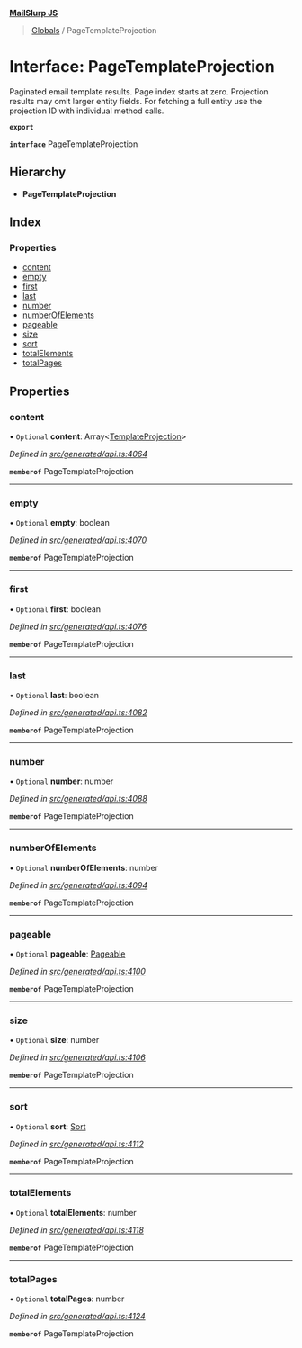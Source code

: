 **[MailSlurp JS](../README.md)**

> [Globals](../README.md) / PageTemplateProjection

# Interface: PageTemplateProjection

Paginated email template results. Page index starts at zero. Projection results may omit larger entity fields. For fetching a full entity use the projection ID with individual method calls.

**`export`** 

**`interface`** PageTemplateProjection

## Hierarchy

* **PageTemplateProjection**

## Index

### Properties

* [content](pagetemplateprojection.md#content)
* [empty](pagetemplateprojection.md#empty)
* [first](pagetemplateprojection.md#first)
* [last](pagetemplateprojection.md#last)
* [number](pagetemplateprojection.md#number)
* [numberOfElements](pagetemplateprojection.md#numberofelements)
* [pageable](pagetemplateprojection.md#pageable)
* [size](pagetemplateprojection.md#size)
* [sort](pagetemplateprojection.md#sort)
* [totalElements](pagetemplateprojection.md#totalelements)
* [totalPages](pagetemplateprojection.md#totalpages)

## Properties

### content

• `Optional` **content**: Array\<[TemplateProjection](templateprojection.md)>

*Defined in [src/generated/api.ts:4064](https://github.com/mailslurp/mailslurp-client/blob/eace919/src/generated/api.ts#L4064)*

**`memberof`** PageTemplateProjection

___

### empty

• `Optional` **empty**: boolean

*Defined in [src/generated/api.ts:4070](https://github.com/mailslurp/mailslurp-client/blob/eace919/src/generated/api.ts#L4070)*

**`memberof`** PageTemplateProjection

___

### first

• `Optional` **first**: boolean

*Defined in [src/generated/api.ts:4076](https://github.com/mailslurp/mailslurp-client/blob/eace919/src/generated/api.ts#L4076)*

**`memberof`** PageTemplateProjection

___

### last

• `Optional` **last**: boolean

*Defined in [src/generated/api.ts:4082](https://github.com/mailslurp/mailslurp-client/blob/eace919/src/generated/api.ts#L4082)*

**`memberof`** PageTemplateProjection

___

### number

• `Optional` **number**: number

*Defined in [src/generated/api.ts:4088](https://github.com/mailslurp/mailslurp-client/blob/eace919/src/generated/api.ts#L4088)*

**`memberof`** PageTemplateProjection

___

### numberOfElements

• `Optional` **numberOfElements**: number

*Defined in [src/generated/api.ts:4094](https://github.com/mailslurp/mailslurp-client/blob/eace919/src/generated/api.ts#L4094)*

**`memberof`** PageTemplateProjection

___

### pageable

• `Optional` **pageable**: [Pageable](pageable.md)

*Defined in [src/generated/api.ts:4100](https://github.com/mailslurp/mailslurp-client/blob/eace919/src/generated/api.ts#L4100)*

**`memberof`** PageTemplateProjection

___

### size

• `Optional` **size**: number

*Defined in [src/generated/api.ts:4106](https://github.com/mailslurp/mailslurp-client/blob/eace919/src/generated/api.ts#L4106)*

**`memberof`** PageTemplateProjection

___

### sort

• `Optional` **sort**: [Sort](sort.md)

*Defined in [src/generated/api.ts:4112](https://github.com/mailslurp/mailslurp-client/blob/eace919/src/generated/api.ts#L4112)*

**`memberof`** PageTemplateProjection

___

### totalElements

• `Optional` **totalElements**: number

*Defined in [src/generated/api.ts:4118](https://github.com/mailslurp/mailslurp-client/blob/eace919/src/generated/api.ts#L4118)*

**`memberof`** PageTemplateProjection

___

### totalPages

• `Optional` **totalPages**: number

*Defined in [src/generated/api.ts:4124](https://github.com/mailslurp/mailslurp-client/blob/eace919/src/generated/api.ts#L4124)*

**`memberof`** PageTemplateProjection
